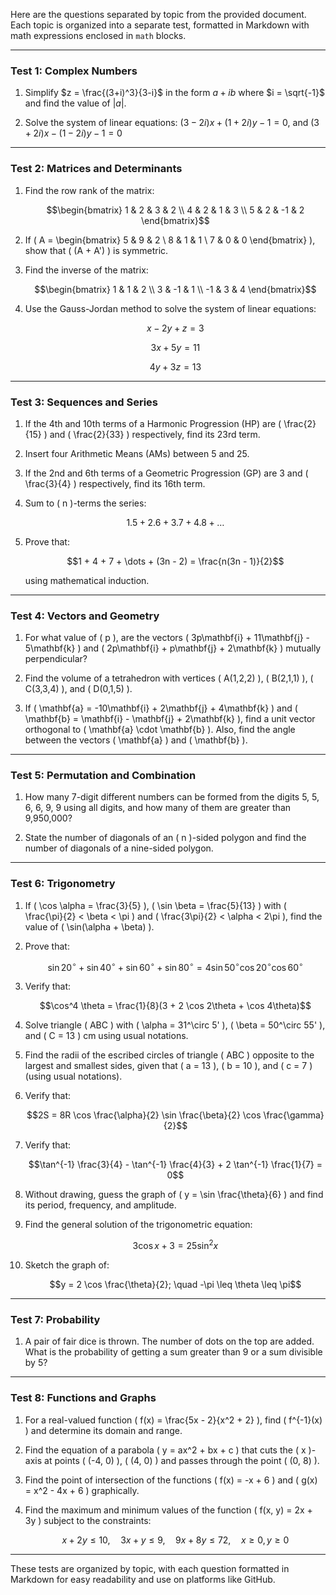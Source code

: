 Here are the questions separated by topic from the provided document. Each topic is organized into a separate test, formatted in Markdown with math expressions enclosed in ```math``` blocks.

---

### Test 1: Complex Numbers

1. Simplify $z = \frac{(3+i)^3}{3-i}$ in the form $a + ib$ where $i = \sqrt{-1}$ and find the value of $|a|$.

4. Solve the system of linear equations:
$(3-2i)x + (1+2i)y - 1 = 0$, and $(3+2i)x - (1-2i)y - 1 = 0$
---

### Test 2: Matrices and Determinants

1. Find the row rank of the matrix:
   ```math
   \begin{bmatrix}
   1 & 2 & 3 & 2 \\
   4 & 2 & 1 & 3 \\
   5 & 2 & -1 & 2
   \end{bmatrix}
   ```

2. If \( A = \begin{bmatrix} 5 & 9 & 2 \\ 8 & 1 & 1 \\ 7 & 0 & 0 \end{bmatrix} \), show that \( (A + A') \) is symmetric.

3. Find the inverse of the matrix:
   ```math
   \begin{bmatrix}
   1 & 1 & 2 \\
   3 & -1 & 1 \\
   -1 & 3 & 4
   \end{bmatrix}
   ```

4. Use the Gauss-Jordan method to solve the system of linear equations:
   ```math
   x - 2y + z = 3
   ```
   ```math
   3x + 5y = 11
   ```
   ```math
   4y + 3z = 13
   ```

---

### Test 3: Sequences and Series

1. If the 4th and 10th terms of a Harmonic Progression (HP) are \( \frac{2}{15} \) and \( \frac{2}{33} \) respectively, find its 23rd term.

2. Insert four Arithmetic Means (AMs) between 5 and 25.

3. If the 2nd and 6th terms of a Geometric Progression (GP) are 3 and \( \frac{3}{4} \) respectively, find its 16th term.

4. Sum to \( n \)-terms the series:
   ```math
   1.5 + 2.6 + 3.7 + 4.8 + \dots
   ```

5. Prove that:
   ```math
   1 + 4 + 7 + \dots + (3n - 2) = \frac{n(3n - 1)}{2}
   ```
   using mathematical induction.

---

### Test 4: Vectors and Geometry

1. For what value of \( p \), are the vectors \( 3p\mathbf{i} + 11\mathbf{j} - 5\mathbf{k} \) and \( 2p\mathbf{i} + p\mathbf{j} + 2\mathbf{k} \) mutually perpendicular?

2. Find the volume of a tetrahedron with vertices \( A(1,2,2) \), \( B(2,1,1) \), \( C(3,3,4) \), and \( D(0,1,5) \).

3. If \( \mathbf{a} = -10\mathbf{i} + 2\mathbf{j} + 4\mathbf{k} \) and \( \mathbf{b} = \mathbf{i} - \mathbf{j} + 2\mathbf{k} \), find a unit vector orthogonal to \( \mathbf{a} \cdot \mathbf{b} \). Also, find the angle between the vectors \( \mathbf{a} \) and \( \mathbf{b} \).

---

### Test 5: Permutation and Combination

1. How many 7-digit different numbers can be formed from the digits 5, 5, 6, 6, 9, 9 using all digits, and how many of them are greater than 9,950,000?

2. State the number of diagonals of an \( n \)-sided polygon and find the number of diagonals of a nine-sided polygon.

---

### Test 6: Trigonometry

1. If \( \cos \alpha = \frac{3}{5} \), \( \sin \beta = \frac{5}{13} \) with \( \frac{\pi}{2} < \beta < \pi \) and \( \frac{3\pi}{2} < \alpha < 2\pi \), find the value of \( \sin(\alpha + \beta) \).

2. Prove that:
   ```math
   \sin 20^\circ + \sin 40^\circ + \sin 60^\circ + \sin 80^\circ = 4 \sin 50^\circ \cos 20^\circ \cos 60^\circ
   ```

3. Verify that:
   ```math
   \cos^4 \theta = \frac{1}{8}(3 + 2 \cos 2\theta + \cos 4\theta)
   ```

4. Solve triangle \( ABC \) with \( \alpha = 31^\circ 5' \), \( \beta = 50^\circ 55' \), and \( C = 13 \) cm using usual notations.

5. Find the radii of the escribed circles of triangle \( ABC \) opposite to the largest and smallest sides, given that \( a = 13 \), \( b = 10 \), and \( c = 7 \) (using usual notations).

6. Verify that:
   ```math
   2S = 8R \cos \frac{\alpha}{2} \sin \frac{\beta}{2} \cos \frac{\gamma}{2}
   ```

7. Verify that:
   ```math
   \tan^{-1} \frac{3}{4} - \tan^{-1} \frac{4}{3} + 2 \tan^{-1} \frac{1}{7} = 0
   ```

8. Without drawing, guess the graph of \( y = \sin \frac{\theta}{6} \) and find its period, frequency, and amplitude.

9. Find the general solution of the trigonometric equation:
   ```math
   3 \cos x + 3 = 25 \sin^2 x
   ```

10. Sketch the graph of:
    ```math
    y = 2 \cos \frac{\theta}{2}; \quad -\pi \leq \theta \leq \pi
    ```

---

### Test 7: Probability

1. A pair of fair dice is thrown. The number of dots on the top are added. What is the probability of getting a sum greater than 9 or a sum divisible by 5?

---

### Test 8: Functions and Graphs

1. For a real-valued function \( f(x) = \frac{5x - 2}{x^2 + 2} \), find \( f^{-1}(x) \) and determine its domain and range.

2. Find the equation of a parabola \( y = ax^2 + bx + c \) that cuts the \( x \)-axis at points \( (-4, 0) \), \( (4, 0) \) and passes through the point \( (0, 8) \).

3. Find the point of intersection of the functions \( f(x) = -x + 6 \) and \( g(x) = x^2 - 4x + 6 \) graphically.

4. Find the maximum and minimum values of the function \( f(x, y) = 2x + 3y \) subject to the constraints:
   ```math
   x + 2y \leq 10, \quad 3x + y \leq 9, \quad 9x + 8y \leq 72, \quad x \geq 0, y \geq 0
   ```

---

These tests are organized by topic, with each question formatted in Markdown for easy readability and use on platforms like GitHub.
